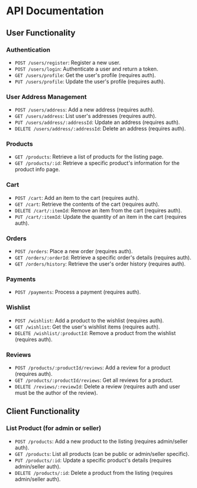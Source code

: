 # API Documentation

## User Functionality

### Authentication
- `POST /users/register`: Register a new user.
- `POST /users/login`: Authenticate a user and return a token.
- `GET /users/profile`: Get the user's profile (requires auth).
- `PUT /users/profile`: Update the user's profile (requires auth).

### User Address Management
- `POST /users/address`: Add a new address (requires auth).
- `GET /users/address`: List user's addresses (requires auth).
- `PUT /users/address/:addressId`: Update an address (requires auth).
- `DELETE /users/address/:addressId`: Delete an address (requires auth).

### Products
- `GET /products`: Retrieve a list of products for the listing page.
- `GET /products/:id`: Retrieve a specific product's information for the product info page.

### Cart
- `POST /cart`: Add an item to the cart (requires auth).
- `GET /cart`: Retrieve the contents of the cart (requires auth).
- `DELETE /cart/:itemId`: Remove an item from the cart (requires auth).
- `PUT /cart/:itemId`: Update the quantity of an item in the cart (requires auth).

### Orders
- `POST /orders`: Place a new order (requires auth).
- `GET /orders/:orderId`: Retrieve a specific order's details (requires auth).
- `GET /orders/history`: Retrieve the user's order history (requires auth).

### Payments
- `POST /payments`: Process a payment (requires auth).

### Wishlist
- `POST /wishlist`: Add a product to the wishlist (requires auth).
- `GET /wishlist`: Get the user's wishlist items (requires auth).
- `DELETE /wishlist/:productId`: Remove a product from the wishlist (requires auth).

### Reviews
- `POST /products/:productId/reviews`: Add a review for a product (requires auth).
- `GET /products/:productId/reviews`: Get all reviews for a product.
- `DELETE /reviews/:reviewId`: Delete a review (requires auth and user must be the author of the review).

## Client Functionality

### List Product (for admin or seller)
- `POST /products`: Add a new product to the listing (requires admin/seller auth).
- `GET /products`: List all products (can be public or admin/seller specific).
- `PUT /products/:id`: Update a specific product's details (requires admin/seller auth).
- `DELETE /products/:id`: Delete a product from the listing (requires admin/seller auth).
